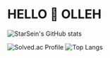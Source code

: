 # HELLO 🧐 OLLEH

![StarSein's GitHub stats](https://github-readme-stats.vercel.app/api?username=StarSein&show_icons=true&theme=radical)

![Solved.ac Profile](http://mazassumnida.wtf/api/v2/generate_badge?boj=dbtjd1928) ![Top Langs](https://github-readme-stats.vercel.app/api/top-langs/?username=StarSein&layout=compact)
